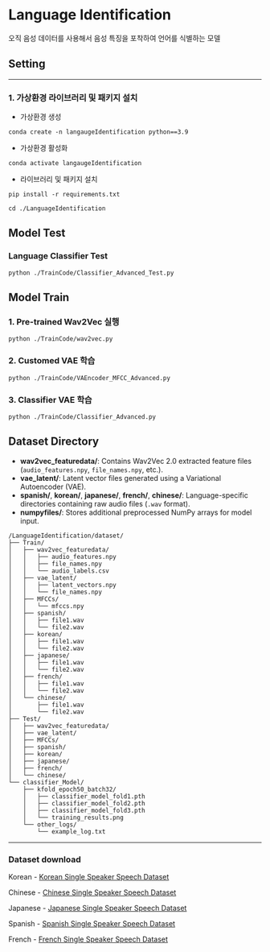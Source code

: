 # Language Identification
오직 음성 데이터를 사용해서 음성 특징을 포착하여 언어를 식별하는 모델

## Setting
----
### 1. 가상환경 라이브러리 및 패키지 설치
* 가상환경 생성
```
conda create -n langaugeIdentification python==3.9
```
* 가상환경 활성화
```
conda activate langaugeIdentification
```
* 라이브러리 및 패키지 설치
```
pip install -r requirements.txt
```
```
cd ./LanguageIdentification
```
## Model Test
### Language Classifier Test
```
python ./TrainCode/Classifier_Advanced_Test.py
```


## Model Train
### 1. Pre-trained Wav2Vec 실행
```
python ./TrainCode/wav2vec.py
```
### 2. Customed VAE 학습
```
python ./TrainCode/VAEncoder_MFCC_Advanced.py
```
### 3. Classifier VAE 학습
```
python ./TrainCode/Classifier_Advanced.py
```



## Dataset Directory
- **wav2vec_featuredata/**: Contains Wav2Vec 2.0 extracted feature files (`audio_features.npy`, `file_names.npy`, etc.).
- **vae_latent/**: Latent vector files generated using a Variational Autoencoder (VAE).
- **spanish/**, **korean/**, **japanese/**, **french/**, **chinese/**: Language-specific directories containing raw audio files (`.wav` format).
- **numpyfiles/**: Stores additional preprocessed NumPy arrays for model input.
```
/LanguageIdentification/dataset/
├── Train/
│   ├── wav2vec_featuredata/
│   │   ├── audio_features.npy
│   │   ├── file_names.npy
│   │   └── audio_labels.csv
│   ├── vae_latent/
│   │   ├── latent_vectors.npy
│   │   └── file_names.npy
│   ├── MFCCs/
│   │   └── mfccs.npy
│   ├── spanish/
│   │   ├── file1.wav
│   │   └── file2.wav
│   ├── korean/
│   │   ├── file1.wav
│   │   └── file2.wav
│   ├── japanese/
│   │   ├── file1.wav
│   │   └── file2.wav
│   ├── french/
│   │   ├── file1.wav
│   │   └── file2.wav
│   └── chinese/
│       ├── file1.wav
│       └── file2.wav
├── Test/
│   ├── wav2vec_featuredata/
│   ├── vae_latent/
│   ├── MFCCs/
│   ├── spanish/
│   ├── korean/
│   ├── japanese/
│   ├── french/
│   └── chinese/
└── classifier_Model/
    ├── kfold_epoch50_batch32/
    │   ├── classifier_model_fold1.pth
    │   ├── classifier_model_fold2.pth
    │   ├── classifier_model_fold3.pth
    │   └── training_results.png
    └── other_logs/
        └── example_log.txt
```
---
### Dataset download
Korean - [Korean Single Speaker Speech Dataset](https://www.kaggle.com/datasets/bryanpark/korean-single-speaker-speech-dataset)

Chinese - [Chinese Single Speaker Speech Dataset](https://www.kaggle.com/datasets/bryanpark/chinese-single-speaker-speech-dataset)

Japanese - [Japanese Single Speaker Speech Dataset](https://www.kaggle.com/datasets/bryanpark/japanese-single-speaker-speech-dataset)

Spanish - [Spanish Single Speaker Speech Dataset](https://www.kaggle.com/datasets/bryanpark/spanish-single-speaker-speech-dataset)

French - [French Single Speaker Speech Dataset](https://www.kaggle.com/datasets/bryanpark/french-single-speaker-speech-dataset)
